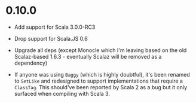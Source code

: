 # 0.10.0

* Add support for Scala 3.0.0-RC3

* Drop support for Scala.JS 0.6

* Upgrade all deps
  (except Monocle which I'm leaving based on the old Scalaz-based 1.6.3 - eventually Scalaz will be removed as a dependency)

* If anyone was using `Baggy` (which is highly doubtful), it's been renamed to `SetLike` and redesigned to support
  implementations that require a `ClassTag`. This should've been reported by Scala 2 as a bug but it only surfaced
  when compiling with Scala 3.
